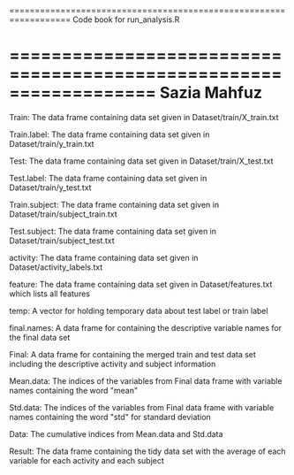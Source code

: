 ==================================================================
Code book for run_analysis.R

==================================================================
Sazia Mahfuz
==================================================================
Train: The data frame containing data set given in Dataset/train/X_train.txt

Train.label: The data frame containing data set given in Dataset/train/y_train.txt

Test: The data frame containing data set given in Dataset/train/X_test.txt

Test.label: The data frame containing data set given in Dataset/train/y_test.txt

Train.subject: The data frame containing data set given in Dataset/train/subject_train.txt

Test.subject: The data frame containing data set given in Dataset/train/subject_test.txt

activity: The data frame containing data set given in Dataset/activity_labels.txt

feature: The data frame containing data set given in Dataset/features.txt which lists all features

temp: A vector for holding temporary data about test label or train label

final.names: A data frame for containing the descriptive variable names for the final data set

Final: A data frame for containing the merged train and test data set including the descriptive activity and subject information

Mean.data: The indices of the variables from Final data frame with variable names containing the word "mean"

Std.data: The indices of the variables from Final data frame with variable names containing the word "std" for standard deviation

Data: The cumulative indices from Mean.data and Std.data

Result: The data frame containing the tidy data set with the average of each variable for each activity and each subject



